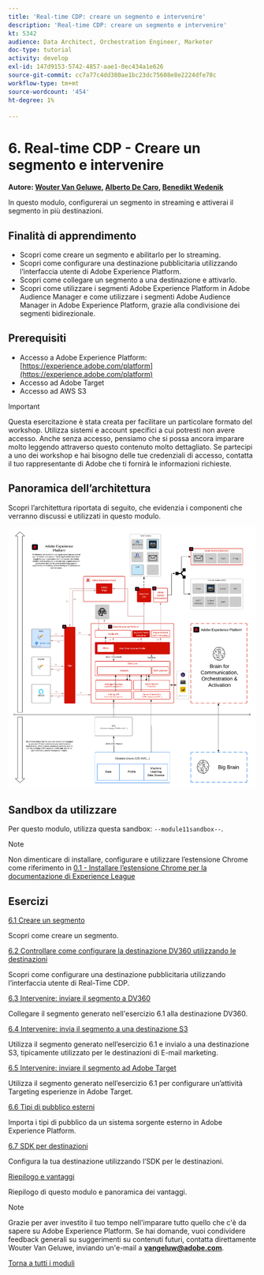 ```yaml
---
title: 'Real-time CDP: creare un segmento e intervenire'
description: 'Real-time CDP: creare un segmento e intervenire'
kt: 5342
audience: Data Architect, Orchestration Engineer, Marketer
doc-type: tutorial
activity: develop
exl-id: 147d9153-5742-4857-aae1-0ec434a1e626
source-git-commit: cc7a77c4dd380ae1bc23dc75608e8e2224dfe78c
workflow-type: tm+mt
source-wordcount: '454'
ht-degree: 1%

---
```


# 6. Real-time CDP - Creare un segmento e intervenire

**Autore: [Wouter Van Geluwe](https://www.linkedin.com/in/woutervangeluwe/), [Alberto De Caro](https://www.linkedin.com/in/albertodecaro/), [Benedikt Wedenik](https://www.linkedin.com/in/benedikt-wedenik/)**

In questo modulo, configurerai un segmento in streaming e attiverai il segmento in più destinazioni.

## Finalità di apprendimento

- Scopri come creare un segmento e abilitarlo per lo streaming.
- Scopri come configurare una destinazione pubblicitaria utilizzando l’interfaccia utente di Adobe Experience Platform.
- Scopri come collegare un segmento a una destinazione e attivarlo.
- Scopri come utilizzare i segmenti Adobe Experience Platform in Adobe Audience Manager e come utilizzare i segmenti Adobe Audience Manager in Adobe Experience Platform, grazie alla condivisione dei segmenti bidirezionale.

## Prerequisiti

- Accesso a Adobe Experience Platform: [https://experience.adobe.com/platform](https://experience.adobe.com/platform)
- Accesso ad Adobe Target
- Accesso ad AWS S3

>[!IMPORTANT]
>
>Questa esercitazione è stata creata per facilitare un particolare formato del workshop. Utilizza sistemi e account specifici a cui potresti non avere accesso. Anche senza accesso, pensiamo che si possa ancora imparare molto leggendo attraverso questo contenuto molto dettagliato. Se partecipi a uno dei workshop e hai bisogno delle tue credenziali di accesso, contatta il tuo rappresentante di Adobe che ti fornirà le informazioni richieste.

## Panoramica dell’architettura

Scopri l’architettura riportata di seguito, che evidenzia i componenti che verranno discussi e utilizzati in questo modulo.

![Panoramica dell’architettura](../../assets/images/architecturem11.png)

## Sandbox da utilizzare

Per questo modulo, utilizza questa sandbox: `--module11sandbox--`.

>[!NOTE]
>
>Non dimenticare di installare, configurare e utilizzare l’estensione Chrome come riferimento in [0.1 - Installare l’estensione Chrome per la documentazione di Experience League](../module0/ex1.md)

## Esercizi

[6.1 Creare un segmento](./ex1.md)

Scopri come creare un segmento.

[6.2 Controllare come configurare la destinazione DV360 utilizzando le destinazioni](./ex2.md)

Scopri come configurare una destinazione pubblicitaria utilizzando l’interfaccia utente di Real-Time CDP.

[6.3 Intervenire: inviare il segmento a DV360](./ex3.md)

Collegare il segmento generato nell&#39;esercizio 6.1 alla destinazione DV360.

[6.4 Intervenire: invia il segmento a una destinazione S3](./ex4.md)

Utilizza il segmento generato nell’esercizio 6.1 e invialo a una destinazione S3, tipicamente utilizzato per le destinazioni di E-mail marketing.

[6.5 Intervenire: inviare il segmento ad Adobe Target](./ex5.md)

Utilizza il segmento generato nell’esercizio 6.1 per configurare un’attività Targeting esperienze in Adobe Target.

[6.6 Tipi di pubblico esterni](./ex6.md)

Importa i tipi di pubblico da un sistema sorgente esterno in Adobe Experience Platform.

[6.7 SDK per destinazioni](./ex7.md)

Configura la tua destinazione utilizzando l’SDK per le destinazioni.

[Riepilogo e vantaggi](./summary.md)

Riepilogo di questo modulo e panoramica dei vantaggi.

>[!NOTE]
>
>Grazie per aver investito il tuo tempo nell&#39;imparare tutto quello che c&#39;è da sapere su Adobe Experience Platform. Se hai domande, vuoi condividere feedback generali su suggerimenti su contenuti futuri, contatta direttamente Wouter Van Geluwe, inviando un&#39;e-mail a **vangeluw@adobe.com**.

[Torna a tutti i moduli](../../overview.md)

